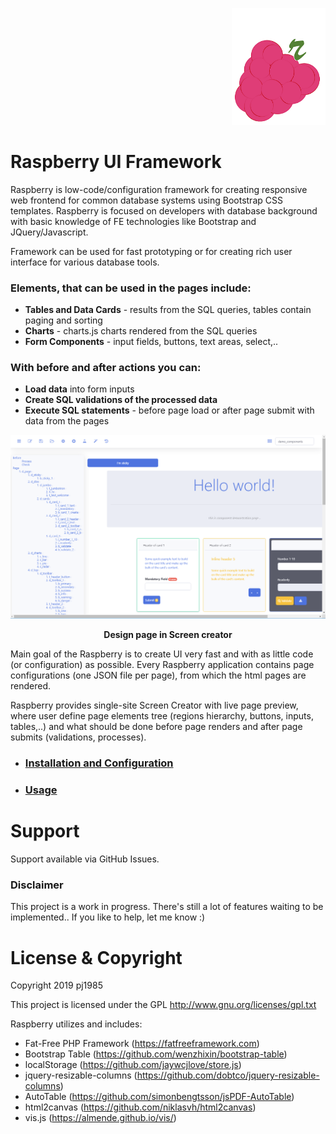 <p align="right">
  <img  width="150" src="https://github.com/pj1985/rberry/blob/master/docs/img/rberry_mid.png">
</p>
 

 
# Raspberry UI Framework
Raspberry is low-code/configuration framework for creating responsive web frontend for common database systems using Bootstrap CSS templates. Raspberry is focused on developers with database background with basic knowledge of FE technologies like Bootstrap and JQuery/Javascript. 

Framework can be used for fast prototyping or for creating rich user interface for various database tools.

### Elements, that can be used in the pages include: ###
- **Tables and Data Cards** - results from the SQL queries, tables contain paging and sorting
- **Charts** - charts.js charts rendered from the SQL queries
- **Form Components** - input fields, buttons, text areas, select,..

### With before and after actions you can: ###
- **Load data** into form inputs
- **Create SQL validations of the processed data**
- **Execute SQL statements** - before page load or after page submit with data from the pages

<p align="center">
<img src="https://github.com/pj1985/rberry/blob/master/docs/img/comp_creator.png">
</p>

<p align="center"><b>Design page in Screen creator</b></p>

Main goal of the Raspberry is to create UI very fast and with as little code (or configuration) as possible. Every Raspberry application contains page configurations (one JSON file per page), from which the html pages are rendered. 

Raspberry provides single-site Screen Creator with live page preview, where user define page elements tree (regions hierarchy, buttons, inputs, tables,..) and what should be done before page renders and after page submits (validations, processes).


- ### [Installation and Configuration](https://github.com/pj1985/rberry/wiki/Get-Started) ###
- ### [Usage](https://github.com/pj1985/rberry/wiki/Get-Started#usage) ###

# Support
Support available via GitHub Issues. 

### Disclaimer
This project is a work in progress. There's still a lot of features waiting to be implemented.. If you like to help, let me know :)

# License & Copyright
Copyright 2019 pj1985

This project is licensed under the GPL http://www.gnu.org/licenses/gpl.txt

Raspberry utilizes and includes: 
 - Fat-Free PHP Framework (https://fatfreeframework.com)
 - Bootstrap Table (https://github.com/wenzhixin/bootstrap-table)
 - localStorage (https://github.com/jaywcjlove/store.js)
 - jquery-resizable-columns (https://github.com/dobtco/jquery-resizable-columns)
 - AutoTable (https://github.com/simonbengtsson/jsPDF-AutoTable)
 - html2canvas (https://github.com/niklasvh/html2canvas)
 - vis.js (https://almende.github.io/vis/)
